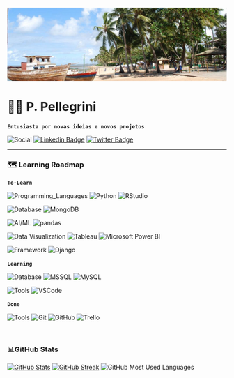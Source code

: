 ![Paulo's GitHub Banner](./image/praia-forte.png)
# 🏡👋 P. Pellegrini

**`Entusiasta por novas ideias e novos projetos`**

![Social](https://img.shields.io/badge/Social-Social?style=flat-square&color=86888A)
[![Linkedin Badge](https://img.shields.io/badge/Linkedin-Profile?style=flat-square&logo=Linkedin&logoColor=white&color=0A66C2)](https://www.linkedin.com/in/pspellegrini)
[![Twitter Badge](https://img.shields.io/badge/Twitter-Profile?style=flat-square&logo=twitter&logoColor=white&color=1DA1F2)](https://twitter.com/pspellegrini)
<p>

---
### 🗺️ Learning Roadmap
**`To-Learn`**

![Programming_Languages](https://img.shields.io/badge/Programming_Languages-Code?style=flat-square&color=86888A)
![Python](https://img.shields.io/badge/Python-informational?style=flat-square&logo=Python&logoColor=white&color=3776AB)
![RStudio](https://img.shields.io/badge/RStudio-informational?style=flat-square&logo=RStudio&logoColor=white&color=75AADB)
<p>

![Database](https://img.shields.io/badge/Database-DB?style=flat-square&color=86888A)
![MongoDB](https://img.shields.io/badge/MongoDB-DB?style=flat-square&logo=MongoDB&logoColor=white&color=47A248)
<p>

![AI/ML](https://img.shields.io/badge/AI/ML-AI?style=flat-square&color=86888A)
![pandas](https://img.shields.io/badge/pandas-AI?style=flat-square&logo=pandas&logoColor=white&color=150458)
<p>

![Data Visualization](https://img.shields.io/badge/Data_Visualization-DV?style=flat-square&color=86888A)
![Tableau](https://img.shields.io/badge/Tableau-DV?style=flat-square&logo=Tableau&logoColor=white&color=E97627)
![Microsoft Power BI](https://img.shields.io/badge/Power_BI-DV?style=flat-square&logo=PowerBI&logoColor=white&color=F2C811)
<p>

![Framework](https://img.shields.io/badge/Framework-Frame?style=flat-square&color=86888A)
![Django](https://img.shields.io/badge/Django-Frame?style=flat-square&logo=Django&logoColor=white&color=2496ED)
<p>

**`Learning`**
<p>

![Database](https://img.shields.io/badge/Database-DB?style=flat-square&color=86888A)
![MSSQL](https://img.shields.io/badge/MSSQL-DB?style=flat-square&logo=Microsoft-SQL-Server&logoColor=white&color=CC2927)
![MySQL](https://img.shields.io/badge/MySQL-DB?style=flat-square&logo=MySQL&logoColor=white&color=4479A1)
<p>

![Tools](https://img.shields.io/badge/Tools-Tools?style=flat-square&color=86888A)
![VSCode](https://img.shields.io/badge/VS_Code-Tools?style=flat-square&logo=VisualStudioCode&logoColor=white&color=007ACC)
<p>

**`Done`**
<p>

![Tools](https://img.shields.io/badge/Tools-Code?style=flat-square&color=86888A)
![Git](https://img.shields.io/badge/Git-informational?style=flat-square&logo=Git&logoColor=white&color=F05032)
![GitHub](https://img.shields.io/badge/GitHub-informational?style=flat-square&logo=GitHub&logoColor=white&color=181717)
![Trello](https://img.shields.io/badge/Trello-informational?style=flat-square&logo=Trello&logoColor=white&color=0052CC)

<BR>

### 📊GitHub Stats
[![GitHub Stats](https://github-readme-stats.vercel.app/api?username=pspellegrini&count_private=true&show_icons=true&theme=dracula&hide_border=true)](https://github.com/pspellegrini/github-readme-stats)
[![GitHub Streak](https://streak-stats.demolab.com?user=pspellegrini&theme=dracula&hide_border=true&date_format=j%20M%5B%20Y%5D&mode=weekly)](https://git.io/streak-stats)
![GitHub Most Used Languages](https://github-readme-stats.vercel.app/api/top-langs/?username=pspellegrini&layout=compact&theme=dracula&hide_border=true)


